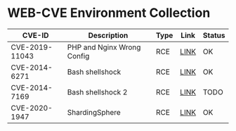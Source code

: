 # WEB-CVE Environment Collection

| CVE-ID         | Description                | Type | Link                    | Status |
| -------------- | -------------------------- | ---- | ----------------------- | ------ |
| CVE-2019-11043 | PHP and Nginx Wrong Config | RCE  | [LINK](CVE-2019-11043/) | OK     |
| CVE-2014-6271  | Bash shellshock            | RCE  | [LINK](CVE-2014-6271/)  | OK     |
| CVE-2014-7169  | Bash shellshock 2          | RCE  | [LINK](CVE-2014-7169/)  | TODO   |
| CVE-2020-1947  | ShardingSphere             | RCE  | [LINK](CVE-2020-1947/)  | OK     |
